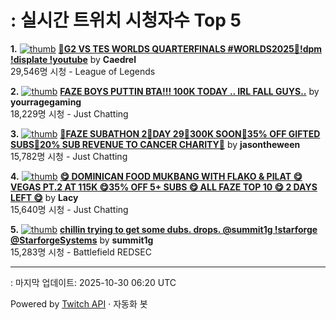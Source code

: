 # : 실시간 트위치 시청자수 Top 5

**1.** [![thumb](https://static-cdn.jtvnw.net/previews-ttv/live_user_caedrel-320x180.jpg)](https://twitch.tv/Caedrel)
**[🔴G2 VS TES WORLDS QUARTERFINALS #WORLDS2025🔴!dpm !displate !youtube](https://twitch.tv/Caedrel)** by **Caedrel**<br>29,546명 시청  - League of Legends

**2.** [![thumb](https://static-cdn.jtvnw.net/previews-ttv/live_user_yourragegaming-320x180.jpg)](https://twitch.tv/yourragegaming)
**[FAZE BOYS PUTTIN BTA!!! 100K TODAY .. IRL FALL GUYS..](https://twitch.tv/yourragegaming)** by **yourragegaming**<br>18,229명 시청  - Just Chatting

**3.** [![thumb](https://static-cdn.jtvnw.net/previews-ttv/live_user_jasontheween-320x180.jpg)](https://twitch.tv/jasontheween)
**[🔴FAZE SUBATHON 2🔴DAY 29🔴300K SOON🔴35% OFF GIFTED SUBS🔴20% SUB REVENUE TO CANCER CHARITY🔴](https://twitch.tv/jasontheween)** by **jasontheween**<br>15,782명 시청  - Just Chatting

**4.** [![thumb](https://static-cdn.jtvnw.net/previews-ttv/live_user_lacy-320x180.jpg)](https://twitch.tv/Lacy)
**[😋 DOMINICAN FOOD MUKBANG WITH FLAKO & PILAT 😋 VEGAS PT.2 AT 115K 😋35% OFF 5+ SUBS 😋 ALL FAZE TOP 10 😋 2 DAYS LEFT 😋](https://twitch.tv/Lacy)** by **Lacy**<br>15,640명 시청  - Just Chatting

**5.** [![thumb](https://static-cdn.jtvnw.net/previews-ttv/live_user_summit1g-320x180.jpg)](https://twitch.tv/summit1g)
**[chillin trying to get some dubs. drops. @summit1g !starforge @StarforgeSystems](https://twitch.tv/summit1g)** by **summit1g**<br>15,283명 시청  - Battlefield REDSEC


---
: 마지막 업데이트: 2025-10-30 06:20 UTC

Powered by [Twitch API](https://dev.twitch.tv/docs/api/reference) · 자동화 봇